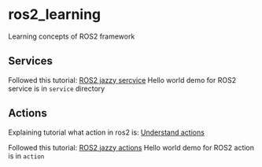 # ros2_learning
Learning concepts of ROS2 framework

## Services
Followed this tutorial: [ROS2 jazzy sercvice](https://docs.ros.org/en/jazzy/Tutorials/Beginner-Client-Libraries/Writing-A-Simple-Py-Service-And-Client.html)
Hello world demo for ROS2 service is in `service` directory

## Actions
Explaining tutorial what action in ros2 is: [Understand actions](https://docs.ros.org/en/jazzy/Tutorials/Beginner-CLI-Tools/Understanding-ROS2-Actions/Understanding-ROS2-Actions.html)

Followed this tutorial: [ROS2 jazzy actions](https://docs.ros.org/en/jazzy/Tutorials/Intermediate/Writing-an-Action-Server-Client/Py.html)
Hello world demo for ROS2 action is in `action`
